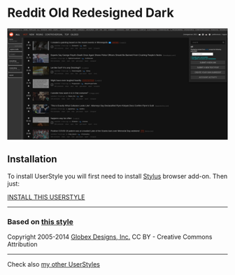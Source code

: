 # Reddit Old Redesigned Dark

![Screenshot](screenshot.png)

## Installation

  To install UserStyle you will first need to install [Stylus](https://github.com/openstyles/stylus)
  browser add-on. Then just:

  [INSTALL THIS USERSTYLE](https://raw.githubusercontent.com/Jorengarenar/RedditOldRedesignedDark/master/RedditOldRedesignedDark.user.css)

---

### Based on [this style](https://userstyles.org/styles/75410)

Copyright  2005-2014  [Globex Designs, Inc.](https://userstyles.org/users/6943) CC BY - Creative Commons Attribution

---

Check also [my other UserStyles](https://github.com/Jorengarenar/userstyles)
